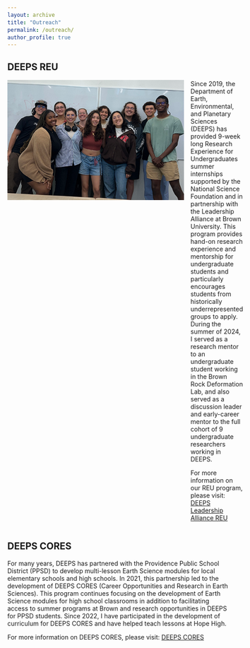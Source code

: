 ```yaml
---
layout: archive
title: "Outreach"
permalink: /outreach/
author_profile: true
---
```

DEEPS REU
------ 
<div style="display: flex; align-items: flex-start; margin-bottom: 20px;">
<img src='/images/REU_2024_cohort_best.png' style="margin-right: 15px; width: 400px;">
<div>
Since 2019, the Department of Earth, Environmental, and Planetary Sciences (DEEPS) has provided 9-week long Research Experience for Undergraduates summer internships supported by the National Science Foundation and in partnership with the Leadership Alliance at Brown University. This program provides hand-on research experience and mentorship for undergraduate students and particularly encourages students from historically underrepresented groups to apply. During the summer of 2024, I served as a research mentor to an undergraduate student working in the Brown Rock Deformation Lab, and also served as a discussion leader and early-career mentor to the full cohort of 9 undergraduate researchers working in DEEPS.

For more information on our REU program, please visit: [DEEPS Leadership Alliance REU](https://deeps.brown.edu/leadership-alliance-reu)
</div>
</div>

DEEPS CORES
------ 
For many years, DEEPS has partnered with the Providence Public School District (PPSD) to develop multi-lesson Earth Science modules for local elementary schools and high schools. In 2021, this partnership led to the development of DEEPS CORES (Career Opportunities and Research in Earth Sciences). This program continues focusing on the development of Earth Science modules for high school classrooms in addition to facilitating access to summer programs at Brown and research opportunities in DEEPS for PPSD students. Since 2022, I have participated in the development of curriculum for DEEPS CORES and have helped teach lessons at Hope High.

For more information on DEEPS CORES, please visit: [DEEPS CORES](https://deeps.brown.edu/outreach/cores)
